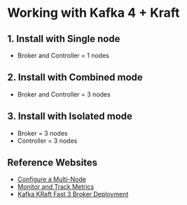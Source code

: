 # Working with Kafka 4 + Kraft


## 1. Install with Single node
* Broker and Controller = 1 nodes

## 2. Install with Combined mode
* Broker and Controller = 3 nodes

## 3. Install with Isolated mode
* Broker = 3 nodes
* Controller = 3 nodes


## Reference Websites
* [Configure a Multi-Node](https://docs.confluent.io/platform/current/kafka/multi-node.html)
* [Monitor and Track Metrics](https://docs.confluent.io/platform/current/installation/docker/operations/monitoring.html)
* [Kafka KRaft Fast 3 Broker Deployment](https://github.com/mcagriaktas/kafka-lab/tree/main/kafka_kraft_3_broker)